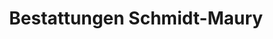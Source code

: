 ---
title: "Bestattungen Schmidt-Maury"
url: /dannenberg-elbe/bestattungen-schmidt-maury/
shop: Bestattungen
---
